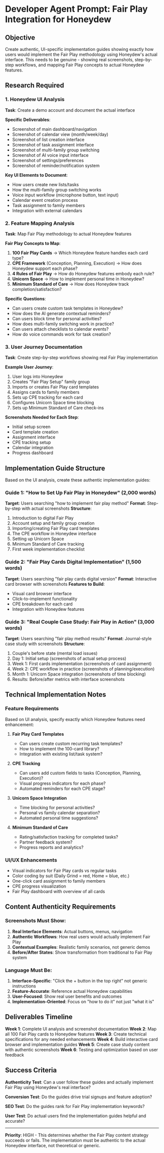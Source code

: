 # Developer Agent Prompt: Fair Play Integration for Honeydew

## Objective
Create authentic, UI-specific implementation guides showing exactly how users would implement the Fair Play methodology using Honeydew's actual interface. This needs to be genuine - showing real screenshots, step-by-step workflows, and mapping Fair Play concepts to actual Honeydew features.

## Research Required

### 1. Honeydew UI Analysis
**Task**: Create a demo account and document the actual interface

**Specific Deliverables**:
- Screenshot of main dashboard/navigation
- Screenshot of calendar view (month/week/day)
- Screenshot of list creation interface
- Screenshot of task assignment interface
- Screenshot of multi-family group switching
- Screenshot of AI voice input interface
- Screenshot of settings/preferences
- Screenshot of reminder/notification system

**Key UI Elements to Document**:
- How users create new lists/tasks
- How the multi-family group switching works
- Voice input workflow (microphone button, text input)
- Calendar event creation process
- Task assignment to family members
- Integration with external calendars

### 2. Feature Mapping Analysis
**Task**: Map Fair Play methodology to actual Honeydew features

**Fair Play Concepts to Map**:
1. **100 Fair Play Cards** → Which Honeydew feature handles each card type?
2. **CPE Framework** (Conception, Planning, Execution) → How does Honeydew support each phase?
3. **4 Rules of Fair Play** → How do Honeydew features embody each rule?
4. **Unicorn Space** → How to implement personal time in Honeydew?
5. **Minimum Standard of Care** → How does Honeydew track completion/satisfaction?

**Specific Questions**:
- Can users create custom task templates in Honeydew?
- How does the AI generate contextual reminders?
- Can users block time for personal activities?
- How does multi-family switching work in practice?
- Can users attach checklists to calendar events?
- How do voice commands work for task creation?

### 3. User Journey Documentation
**Task**: Create step-by-step workflows showing real Fair Play implementation

**Example User Journey**:
1. User logs into Honeydew
2. Creates "Fair Play Setup" family group
3. Imports or creates Fair Play card templates
4. Assigns cards to family members
5. Sets up CPE tracking for each card
6. Configures Unicorn Space time blocking
7. Sets up Minimum Standard of Care check-ins

**Screenshots Needed for Each Step**:
- Initial setup screen
- Card template creation
- Assignment interface
- CPE tracking setup
- Calendar integration
- Progress dashboard

## Implementation Guide Structure

Based on the UI analysis, create these authentic implementation guides:

### Guide 1: "How to Set Up Fair Play in Honeydew" (2,000 words)
**Target**: Users searching "how to implement fair play method"
**Format**: Step-by-step with actual screenshots
**Structure**:
1. Introduction to digital Fair Play
2. Account setup and family group creation
3. Importing/creating Fair Play card templates
4. The CPE workflow in Honeydew interface
5. Setting up Unicorn Space
6. Minimum Standard of Care tracking
7. First week implementation checklist

### Guide 2: "Fair Play Cards Digital Implementation" (1,500 words)
**Target**: Users searching "fair play cards digital version"
**Format**: Interactive card browser with screenshots
**Features to Build**:
- Visual card browser interface
- Click-to-implement functionality
- CPE breakdown for each card
- Integration with Honeydew features

### Guide 3: "Real Couple Case Study: Fair Play in Action" (3,000 words)
**Target**: Users searching "fair play method results"
**Format**: Journal-style case study with screenshots
**Structure**:
1. Couple's before state (mental load issues)
2. Day 1: Initial setup (screenshots of actual setup process)
3. Week 1: First cards implementation (screenshots of card assignment)
4. Week 2: CPE workflow in practice (screenshots of planning/execution)
5. Month 1: Unicorn Space integration (screenshots of time blocking)
6. Results: Before/after metrics with interface screenshots

## Technical Implementation Notes

### Feature Requirements
Based on UI analysis, specify exactly which Honeydew features need enhancement:

1. **Fair Play Card Templates**
   - Can users create custom recurring task templates?
   - How to implement the 100-card library?
   - Integration with existing list/task system?

2. **CPE Tracking**
   - Can users add custom fields to tasks (Conception, Planning, Execution)?
   - Visual progress indicators for each phase?
   - Automated reminders for each CPE stage?

3. **Unicorn Space Integration**
   - Time blocking for personal activities?
   - Personal vs family calendar separation?
   - Automated personal time suggestions?

4. **Minimum Standard of Care**
   - Rating/satisfaction tracking for completed tasks?
   - Partner feedback system?
   - Progress reports and analytics?

### UI/UX Enhancements
- Visual indicators for Fair Play cards vs regular tasks
- Color coding by suit (Daily Grind = red, Home = blue, etc.)
- One-click card assignment to family members
- CPE progress visualization
- Fair Play dashboard with overview of all cards

## Content Authenticity Requirements

### Screenshots Must Show:
1. **Real Interface Elements**: Actual buttons, menus, navigation
2. **Authentic Workflows**: How real users would actually implement Fair Play
3. **Contextual Examples**: Realistic family scenarios, not generic demos
4. **Before/After States**: Show transformation from traditional to Fair Play system

### Language Must Be:
1. **Interface-Specific**: "Click the + button in the top right" not generic instructions
2. **Feature-Accurate**: Reference actual Honeydew capabilities
3. **User-Focused**: Show real user benefits and outcomes
4. **Implementation-Oriented**: Focus on "how to do it" not just "what it is"

## Deliverables Timeline

**Week 1**: Complete UI analysis and screenshot documentation
**Week 2**: Map all 100 Fair Play cards to Honeydew features
**Week 3**: Create technical specifications for any needed enhancements
**Week 4**: Build interactive card browser and implementation guides
**Week 5**: Create case study content with authentic screenshots
**Week 6**: Testing and optimization based on user feedback

## Success Criteria

**Authenticity Test**: Can a user follow these guides and actually implement Fair Play using Honeydew's real interface?

**Conversion Test**: Do the guides drive trial signups and feature adoption?

**SEO Test**: Do the guides rank for Fair Play implementation keywords?

**User Test**: Do actual users find the implementation guides helpful and accurate?

---

**Priority**: HIGH - This determines whether the Fair Play content strategy succeeds or fails. The implementation must be authentic to the actual Honeydew interface, not theoretical or generic.



